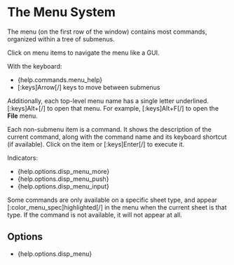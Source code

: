 # The Menu System

The menu (on the first row of the window) contains most commands, organized within a tree of submenus.

Click on menu items to navigate the menu like a GUI.

With the keyboard:

- {help.commands.menu_help}
- [:keys]Arrow[/] keys to move between submenus

Additionally, each top-level menu name has a single letter underlined. [:keys]Alt+<underlined letter>[/] to open that menu. For example, [:keys]Alt+F[/] to open the **File** menu.

Each non-submenu item is a command. It shows the description of the current command, along with the command name and its keyboard shortcut (if available). Click on the item or [:keys]Enter[/] to execute it.

Indicators:

- {help.options.disp_menu_more}
- {help.options.disp_menu_push}
- {help.options.disp_menu_input}

Some commands are only available on a specific sheet type, and appear [:color_menu_spec]highlighted[/] in the menu when the current sheet is that type. If the command is not available, it will not appear at all.

## Options

- {help.options.disp_menu}
